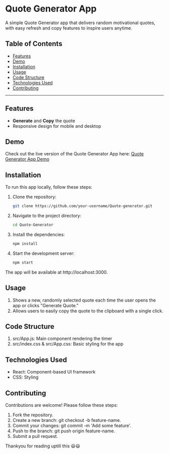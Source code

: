 # Quote Generator App

A simple Quote Generator app that delivers random motivational quotes, with easy refresh and copy features to inspire users anytime.

## Table of Contents
- [Features](#features)
- [Demo](#demo)
- [Installation](#installation)
- [Usage](#usage)
- [Code Structure](#code-structure)
- [Technologies Used](#technologies-used)
- [Contributing](#contributing)

---

## Features
- **Generate** and **Copy** the quote
- Responsive design for mobile and desktop

## Demo
Check out the live version of the Quote Generator App here: [Quote Generator App Demo](https://your-demo-link.com)

## Installation

To run this app locally, follow these steps:

1. Clone the repository:
   ```bash
   git clone https://github.com/your-username/Quote-generator.git

2. Navigate to the project directory:
   ```bash
   cd Quote-Generator

3. Install the dependencies:
   ```bash
   npm install

4. Start the development server:
   ```bash
   npm start

The app will be available at http://localhost:3000.

## Usage
1. Shows a new, randomly selected quote each time the user opens the app or clicks "Generate Quote."
2. Allows users to easily copy the quote to the clipboard with a single click.

## Code Structure
1. src/App.js: Main component rendering the timer
4. src/index.css & src/App.css: Basic styling for the app

## Technologies Used
* React: Component-based UI framework
* CSS: Styling

## Contributing
Contributions are welcome! Please follow these steps:
1. Fork the repository.
2. Create a new branch: git checkout -b feature-name.
3. Commit your changes: git commit -m 'Add some feature'.
4. Push to the branch: git push origin feature-name.
5. Submit a pull request.

Thankyou for reading uptill this 😃😃
